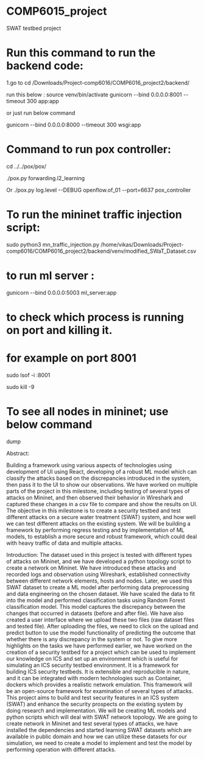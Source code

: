 # COMP6015_project
SWAT testbed project 

# Run this command to run the backend code:
1.go to 
cd /Downloads/Project-comp6016/COMP6016_project2/backend/

run this below : 
source venv/bin/activate
gunicorn --bind 0.0.0.0:8001 --timeout 300 app:app

or just run below command

gunicorn --bind 0.0.0.0:8000 --timeout 300 wsgi:app

# Command to run pox controller:
cd ../../pox/pox/

./pox.py forwarding.l2_learning

Or 
./pox.py log.level --DEBUG openflow.of_01 --port=6637 pox_controller

# To run the mininet traffic injection script: 

sudo python3 mn_traffic_injection.py /home/vikas/Downloads/Project-comp6016/COMP6016_project2/backend/venv/modified_SWaT_Dataset.csv

# to run ml server :

gunicorn --bind 0.0.0.0:5003 ml_server:app

# to check which process is running on port and killing it.
# for example on port 8001

sudo lsof -i :8001

sudo kill -9 <pid>

# To see all nodes in mininet; use below command
dump

Abstract:

Building a framework using various aspects of technologies using development of UI using React, developing of a robust ML model which can classify the attacks based on the discrepancies introduced in the system, then pass it to the UI to show our observations. We have worked on multiple parts of the project in this milestone, including testing of several types of attacks on Mininet, and then observed their behavior in Wireshark and captured these changes in a csv file to compare and show the results on UI.
The objective in this milestone is to create a security testbed and test different attacks on a secure water treatment (SWAT) system, and how well we can test different attacks on the existing system. We will be building a framework by performing regress testing and by implementation of ML models, to establish a more secure and robust framework, which could deal with heavy traffic of data and multiple attacks.

Introduction:
The dataset used in this project is tested with different types of attacks on Mininet, and we have developed a python topology script to create a network on Mininet.
We have introduced these attacks and recorded logs and observation using Wireshark, established connectivity between different network elements, hosts and nodes.
Later, we used this SWAT dataset to create a ML model after performing data preprocessing and data engineering on the chosen dataset. We have scaled the data to fit into the model and performed classification tasks using Random Forest classification model. This model captures the discrepancy between the changes that occurred in datasets (before and after file). We have also created a user interface where we upload these two files (raw dataset files and tested file). After uploading the files, we need to click on the upload and predict button to use the model functionality of predicting the outcome that whether there is any discrepancy in the system or not.
To give more highlights on the tasks we have performed earlier, we have worked on the creation of a security testbed for a project which can be used to implement our knowledge on ICS and set up an environment which is useful for simulating an ICS security testbed environment. It is a framework for building ICS security testbeds. It is extensible and reproducible in nature, and it can be integrated with modern technologies such as Container, dockers which provides a realistic network emulation. This framework will be an open-source framework for examination of several types of attacks.
This project aims to build and test security features in an ICS system (SWAT) and enhance the security prospects on the existing system by doing research and implementation. We will be creating ML models and python scripts which will deal with SWAT network topology. We are going to create network in Mininet and test several types of attacks, we have installed the dependencies and started learning SWAT datasets which are available in public domain and how we can utilize these datasets for our simulation, we need to create a model to implement and test the model by performing operation with different attacks.
